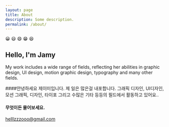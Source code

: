 ```yaml
---
layout: page
title: About
description: Some description.
permalink: /about/
---
```


<!-- <img itemprop="image" class="img-rounded" src="#" alt="jamy"> -->
😀 😃 😄 😁 😆
## Hello, I'm Jamy 

My work includes a wide range of fields, reflecting her abilities in graphic design, UI design, motion graphic design, typography and many other fields. 

####안녕하세요 제이미입니다.
제 일은 많은걸 내포합니다. 그래픽 디자인, UI디자인, 모션 그래픽, 디자인, 타이포 그리고 수많은 기타 등등의 필드에서 활동하고 있어요..

#### 무엇이든 물어보세요.
helllzzzooo@gmail.com
